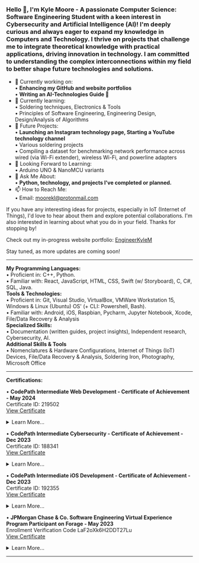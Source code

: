 ### Hello 👋, I'm Kyle Moore - A passionate Computer Science: Software Engineering Student with a keen interest in Cybersecurity and Artificial Intelligence (AI)! I'm deeply curious and always eager to expand my knowledge in Computers and Technology. I thrive on projects that challenge me to integrate theoretical knowledge with practical applications, driving innovation in technology. I am committed to understanding the complex interconnections within my field to better shape future technologies and solutions.

- 🔭 Currently working on:  
      • **Enhancing my GitHub and website portfolios**  
      • **Writing an AI-Technologies Guide 👀**  
- 🌱 Currently learning:  
      • Soldering techniques, Electronics & Tools  
      • Principles of Software Engineering, Engineering Design, Design/Analysis of Algorithms  
- 🌠 Future Projects:  
      • **Launching an Instagram technology page, Starting a YouTube technology channel**  
      • Various soldering projects  
      • Compiling a dataset for benchmarking network performance across wired (via Wi-Fi extender), wireless Wi-Fi, and powerline adapters  
- 🚀 Looking Forward to Learning:  
      • Arduino UNO & NanoMCU variants  
- 💬 Ask Me About:  
      • **Python, technology, and projects I've completed or planned.**  
- 📫 How to Reach Me:  
      • Email: moorekl@protonmail.com  



If you have any interesting ideas for projects, especially in IoT (Internet of Things), I'd love to hear about them and explore potential collaborations. I'm also interested in learning about what you do in your field. Thanks for stopping by!

Check out my in-progress website portfolio: [EngineerKyleM](https://engineerkylem.wixsite.com/kylesportfolio)

Stay tuned, as more updates are coming soon!



----------------------------------------------------------------------------------------------------------------------------------------------------

**My Programming Languages:**  
      • Proficient in: C++, Python.  
      • Familiar with: React, JavaScript, HTML, CSS, Swift (w/ Storyboard), C, C#, SQL, Java.  
**Tools & Technologies:**  
      • Proficient in: Git, Visual Studio, VirtualBox, VMWare Workstation 15, Windows & Linux (Ubuntu) OS' (+ CLI: Powershell, Bash).  
      • Familiar with: Android, iOS, Raspbian, Pycharm, Jupyter Notebook, Xcode, File/Data Recovery & Analysis  
**Specialized Skills:**  
      • Documentation (written guides, project insights), Independent research, Cybersecurity, AI.  
**Additional Skills & Tools**  
      • Nomenclatures & Hardware Configurations, Internet of Things (IoT) Devices, File/Data Recovery & Analysis, Soldering Iron, Photography, Microsoft Office  

----------------------------------------------------------------------------------------------------------------------------------------------------

**Certifications:**

• **CodePath Intermediate Web Development - Certificate of Achievement - May 2024**  
Certificate ID: 219502  
[View Certificate](https://drive.google.com/file/d/1a7vmgv8tFGtwuGMh3r-inA9y0OFoaHku/view?usp=sharing)

<details>
  <summary>Learn More...</summary>
  <blockquote>

   • **Front-End Development**: Developed responsive and interactive user interfaces using JavaScript and React.

   • **API Integration**: Enhanced functionalities by integrating APIs like CryptoCompare and Weatherbit, managing RESTful interfaces and secure data transactions efficiently with up to 250,000 lifetime and 50 daily API calls respectively.

   • **Database Management**: Utilized Supabase’s free tier for backend database operations, managing up to 500 MB of database space and ensuring data integrity with unlimited API requests.

   • **Deployment**: Successfully deployed a web application using Netlify, showcasing the project's functionality in a live environment while maintaining high availability.

   • **Version Control**: Utilized Git for source code management, ensuring a structured and revertible development environment.

   • **Project Management**: Applied principles of Agile-like methodologies for project planning and execution, enhancing project adaptability and iterative development, even in a solo context.
   
  </blockquote>
</details>

• **CodePath Intermediate Cybersecurity - Certificate of Achievement - Dec 2023**  
Certificate ID: 188341  
[View Certificate](https://drive.google.com/file/d/1AJ5BSaQCkPQY4wx7ZYNT_m0RDwx9G7Ts/view)

<details>
  <summary>Learn More...</summary>
  <blockquote>

   • Demonstrated mastery of essential cybersecurity tools, including Wireshark, MISP, Audit, and Splunk.

   • Successfully simulated real-world cyberattacks and performed thorough analyses to assess their impact on diverse systems.

   • Utilized data mining techniques to identify potential attackers and conducted extensive file analysis using Splunk.

   • Implemented effective Denial-of-Service (DoS) mitigation strategies using Audit.

   • Conducted comprehensive research on the historical context of well-known attacks through MISP.

   • Applied knowledge of networking, the OSI model, and IP protocols to execute precise incident response procedures.

   • Acquired a strong foundational understanding of Cybersecurity, reinforcing and expanding my digital security expertise.
   
  </blockquote>
</details>    

• **CodePath Intermediate iOS Development - Certificate of Achievement - Dec 2023**  
Certificate ID: 192355  
[View Certificate](https://drive.google.com/file/d/13gr-wILhl5TezI0gLkDO_Ju0DeuEI6OY/view)

<details>
  <summary>Learn More...</summary>
  <blockquote>

   • Demonstrated expertise in building iOS apps with meticulous attention to detail, ensuring both comprehensible code and sleek User Interfaces (UI). Proficiently utilized Xcode on macOS for development.

   • Added additional features and quality-of-life elements to enhance app functionality and user experience. Improvements encompassed aesthetics, additional features (e.g., camera implementation), and more.

   • Implemented various aspects of iOS app development, including APIs, controllers (e.g., tab bar, table view), backend/server development using back4app, and other essential features.

   • Enhanced critical-thinking and problem-solving skills through extensive troubleshooting of IDEs during application development, addressing common errors, and optimizing development procedures.

   • Utilized Git, including branches, with built-in support within Xcode for version control and collaborative development.
   
  </blockquote>
</details>    

• **JPMorgan Chase & Co. Software Engineering Virtual Experience Program Participant on Forage - May 2023**  
Enrollment Verification Code LaF2oXk6H2DDT27Lu  
[View Certificate](https://forage-uploads-prod.s3.amazonaws.com/completion-certificates/J.P.%20Morgan/R5iK7HMxJGBgaSbvk_J.P.%20Morgan_gfZ3N9dMRXakaoopY_1683679556751_completion_certificate.pdf)

<details>
  <summary>Learn More...</summary>
  <blockquote>

   • Established a local development environment by downloading essential files, tools, and dependencies.

   • Identified and rectified broken files in the repository, ensuring the correct output of the web application.

   • Utilized JPMorgan Chase's open-source library, Perspective, to create a live graph for displaying data feeds in a clear and visually appealing manner, catering to trader monitoring needs.

   • Developed fluency in command-line operations and Git, vital tools for effective programming. Emphasized the importance of Git for collaborative project work.

   • Gained proficiency in React, Typescript, and web application development.

  </blockquote>
</details>

----------------------------------------------------------------------------------------------------------------------------------------------------

<!--
**KyoKyle64/KyoKyle64** is a ✨ _special_ ✨ repository because its `README.md` (this file) appears on your GitHub profile.

Here are some ideas to get you started:

- 🔭 I’m currently working on ...
- 🌱 I’m currently learning ...
- 👯 I’m looking to collaborate on ...
- 🤔 I’m looking for help with ...
- 💬 Ask me about ...
- 📫 How to reach me: ...
- 😄 Pronouns: ...
- ⚡ Fun fact: ...
-->
